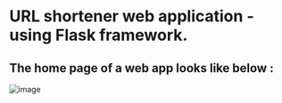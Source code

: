 # URL shortener web application - using Flask framework.
## The home page of a web app looks like below :

![image](https://user-images.githubusercontent.com/66326444/111865871-951d8300-898f-11eb-8990-55a7a4992fe5.png)
